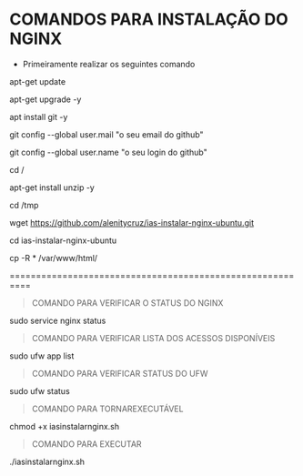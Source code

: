 # COMANDOS PARA INSTALAÇÃO DO NGINX

- Primeiramente realizar os seguintes comando 

apt-get update

apt-get upgrade -y

apt install git -y

git config --global user.mail "o seu email do github"

git config --global user.name "o seu login do github"

cd /

apt-get install unzip -y

cd /tmp

wget https://github.com/alenitycruz/ias-instalar-nginx-ubuntu.git

cd ias-instalar-nginx-ubuntu

cp -R * /var/www/html/

==========================================================

> COMANDO PARA VERIFICAR O STATUS DO NGINX

sudo service nginx status

> COMANDO PARA VERIFICAR LISTA DOS ACESSOS DISPONÍVEIS

sudo ufw app list

> COMANDO PARA VERIFICAR STATUS DO UFW

sudo ufw status

> COMANDO PARA TORNAREXECUTÁVEL 

chmod +x iasinstalarnginx.sh

> COMANDO PARA EXECUTAR

./iasinstalarnginx.sh